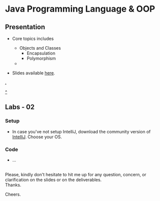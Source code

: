 # Java Programming Language & OOP

## Presentation
* Core topics includes
    * Objects and Classes
        * Encapsulation
        * Polymorphism
    * 
    
* Slides available [here](https://docs.google.com/presentation/d/1CuvzXJ5ebdV-zoUfpcPn4WNDjiJBp4CEcWFD5lAeUiw/edit?usp=sharing).


[.](https://github.com/pkErbynn/projects-microservice/tree/threaded-cli-ui/src/main/java/io/turntable/projectwebservice)

[^](https://github.com/pkErbynn/04-tlc-java-sample/tree/master/src/io/turntabl/university)

## Labs - 02
### Setup
* In case you've not setup IntelliJ, download the community version of [IntelliJ](https://www.jetbrains.com/idea/download/#section=windows). Choose your OS.
### Code
* ...

<br>
Please, kindly don't hesitate to hit me up for any question, concern, or clarification on the slides or on the deliverables. 

<br>
Thanks. 

Cheers.